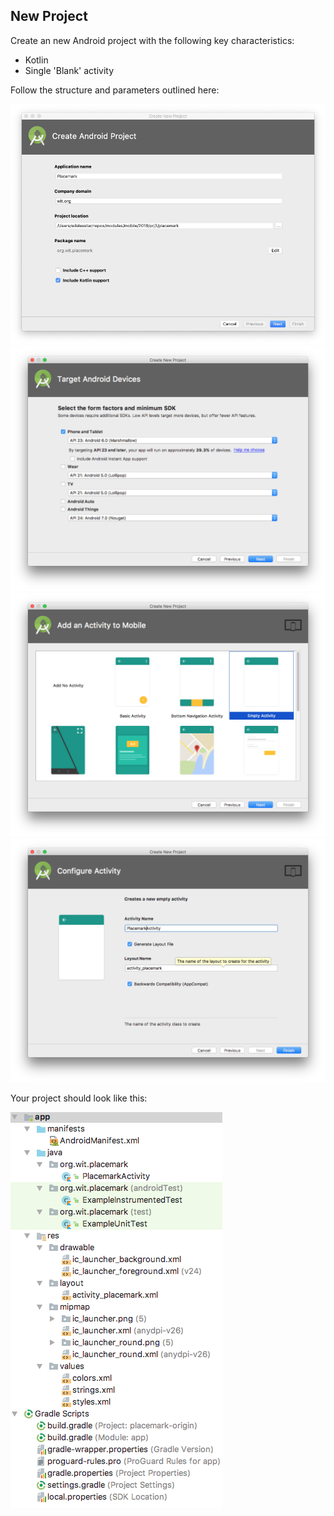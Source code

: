 ## New Project

Create an new Android project with the following key characteristics:

- Kotlin
- Single 'Blank' activity

Follow the structure and parameters outlined here:

![](img/01.png)
![](img/02.png)
![](img/03.png)
![](img/04.png)

Your project should look like this:

![](img/06.png)
